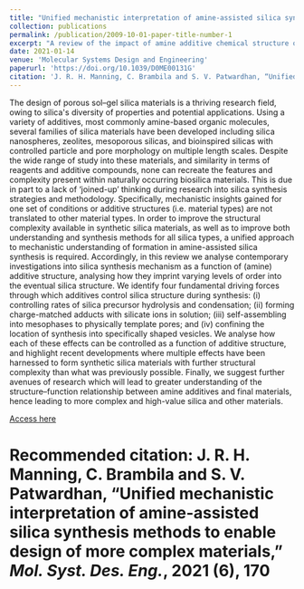 ```yaml
---
title: "Unified mechanistic interpretation of amine-assisted silica synthesis methods to enable design of more complex materials"
collection: publications
permalink: /publication/2009-10-01-paper-title-number-1
excerpt: "A review of the impact of amine additive chemical structure on nanosilica formation mechnaism."
date: 2021-01-14
venue: 'Molecular Systems Design and Engineering'
paperurl: 'https://doi.org/10.1039/D0ME00131G'
citation: 'J. R. H. Manning, C. Brambila and S. V. Patwardhan, “Unified mechanistic interpretation of amine-assisted silica synthesis methods to enable design of more complex materials,” Mol. Syst. Des. Eng., 2021 (6), 170'
---
```

The design of porous sol–gel silica materials is a thriving research field, owing to silica's diversity of properties and potential applications. Using a variety of additives, most commonly amine-based organic molecules, several families of silica materials have been developed including silica nanospheres, zeolites, mesoporous silicas, and bioinspired silicas with controlled particle and pore morphology on multiple length scales. Despite the wide range of study into these materials, and similarity in terms of reagents and additive compounds, none can recreate the features and complexity present within naturally occurring biosilica materials. This is due in part to a lack of ‘joined-up’ thinking during research into silica synthesis strategies and methodology. Specifically, mechanistic insights gained for one set of conditions or additive structures (i.e. material types) are not translated to other material types. In order to improve the structural complexity available in synthetic silica materials, as well as to improve both understanding and synthesis methods for all silica types, a unified approach to mechanistic understanding of formation in amine-assisted silica synthesis is required. Accordingly, in this review we analyse contemporary investigations into silica synthesis mechanism as a function of (amine) additive structure, analysing how they imprint varying levels of order into the eventual silica structure. We identify four fundamental driving forces through which additives control silica structure during synthesis: (i) controlling rates of silica precursor hydrolysis and condensation; (ii) forming charge-matched adducts with silicate ions in solution; (iii) self-assembling into mesophases to physically template pores; and (iv) confining the location of synthesis into specifically shaped vesicles. We analyse how each of these effects can be controlled as a function of additive structure, and highlight recent developments where multiple effects have been harnessed to form synthetic silica materials with further structural complexity than what was previously possible. Finally, we suggest further avenues of research which will lead to greater understanding of the structure–function relationship between amine additives and final materials, hence leading to more complex and high-value silica and other materials.

[Access here](https://doi.org/10.1039/D0ME00131G)

# Recommended citation: J. R. H. Manning, C. Brambila and S. V. Patwardhan, “Unified mechanistic interpretation of amine-assisted silica synthesis methods to enable design of more complex materials,” _Mol. Syst. Des. Eng._, 2021 (**6**), 170